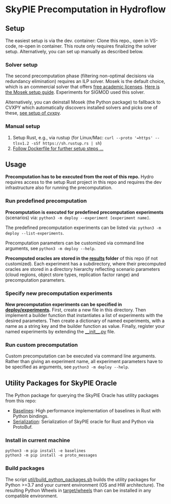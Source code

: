 # SkyPIE Precomputation in Hydroflow

## Setup

The easiest setup is via the dev. container: Clone this repo., open in VS-code, re-open in container. This route only requires finalizing the solver setup. Alternatively, you can set up manually as described below.

### Solver setup

The second precomputation phase (filtering non-optimal decisions via redundancy elimination) requires an ILP solver.
Mosek is the default choice, which is an commercial solver that offers [free academic licenses](https://www.mosek.com/products/academic-licenses/). [Here is the Mosek setup guide](). Experiments for SIGMOD used this solver.

Alternatively, you can deinstall Mosek (the Python package) to fallback to CVXPY which automatically discovers installed solvers and picks one of these, [see setup of cvxpy](https://www.cvxpy.org/install/).

### Manual setup
1.  Setup Rust, e.g., via rustup (for Linux/Mac: `curl --proto '=https' --tlsv1.2 -sSf https://sh.rustup.rs | sh`)
2. [Follow Dockerfile for further setup steps ...](.devcontainer/Dockerfile)

## Usage

**Precomputation has to be executed from the root of this repo.** Hydro requires access to the setup Rust project in this repo and requires the dev infrastructure also for running the precomputation.

### Run predefined precomputation

**Precomputation is executed for predefined precomputation experiments** (scenarios) via: `python3 -m deploy --experiment [experiment name]`.

The predefined precomputation experiments can be listed via: `python3 -m deploy --list-experiments`.

Precomputation parameters can be customized via command line arguments, see `python3 -m deploy --help`.

**Precomputed oracles are stored in the [results](./results/) folder** of this repo (if not customized).
Each experiment has a subdirectory, where their precomputed oracles are stored in a directory hierarchy reflecting scenario parameters (cloud regions, object store types, replication factor range) and precomputation parameters.

### Specify new precomputation experiments

**New precomputation experiments can be specified in [deploy/experiments](./deploy/experiments/).**
First, create a new file in this directory. Then implement a builder function that instantiates a list of experiments with the desired parameters. Then create a dictionary of named experiments, with a name as a string key and the builder function as value. Finally, register your named experiments by extending the [\_\_init\_\_.py](./deploy/experiments/__init__.py) file.

### Run custom precomputation

Custom precomputation can be executed via command line arguments. Rather than giving an experiment name, all experiment parameters have to be specified as arguments, see `python3 -m deploy --help`.

## Utility Packages for SkyPIE Oracle

The Python package for querying the SkyPIE Oracle has utility packages from this repo:

- [Baselines](./baselines/): High performance implementation of baselines in Rust with Python bindings.
- [Serialization](./proto_messages/): Serialization of SkyPIE oracle for Rust and Python via ProtoBuf.

### Install in current machine

```
python3 -m pip install -e baselines
python3 -m pip install -e proto_messages
```

### Build packages
The script [util/build_python_packages.sh](./util/build_python_packages.sh) builds the utility packages for Python >=3.7 and your current environment (OS and HW architecture).
The resulting Python Wheels in [target/wheels](./target/wheels/) than can be installed in any compatible environment.